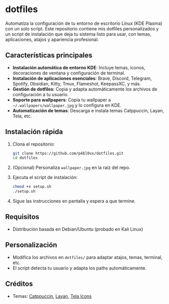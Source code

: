 # dotfiles

Automatiza la configuración de tu entorno de escritorio Linux (KDE Plasma) con un solo script. Este repositorio contiene mis dotfiles personalizados y un script de instalación que deja tu sistema listo para usar, con temas, aplicaciones, atajos y apariencia profesional.

## Características principales

- **Instalación automática de entorno KDE**: Incluye temas, iconos, decoraciones de ventana y configuración de terminal.
- **Instalación de aplicaciones esenciales**: Brave, Discord, Telegram, Spotify, Obsidian, Kitty, Tmux, Flameshot, KeepassXC, y más.
- **Gestión de dotfiles**: Copia y adapta automáticamente los archivos de configuración a tu usuario.
- **Soporte para wallpapers**: Copia tu wallpaper a `~/.wallpapers/wallpaper.jpg` y lo configura en KDE.
- **Automatización de temas**: Descarga e instala temas Catppuccin, Layan, Tela, etc.

## Instalación rápida

1. Clona el repositorio:
   ```bash
   git clone https://github.com/p4bl0vx/dotfiles.git
   cd dotfiles
   ```

2. (Opcional) Personaliza `wallpaper.jpg` en la raíz del repo.

3. Ejecuta el script de instalación:
   ```bash
   chmod +x setup.sh
   ./setup.sh
   ```

4. Sigue las instrucciones en pantalla y espera a que termine.

## Requisitos

- Distribución basada en Debian/Ubuntu (probado en Kali Linux)

## Personalización

- Modifica los archivos en `dotfiles/` para adaptar atajos, temas, terminal, etc.
- El script detecta tu usuario y adapta los paths automáticamente.

## Créditos

- Temas: [Catppuccin](https://github.com/catppuccin), [Layan](https://github.com/vinceliuice/Layan-kde), [Tela Icons](https://github.com/vinceliuice/Tela-icon-theme)